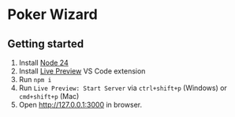 # Poker Wizard

## Getting started

1. Install [Node 24](https://nodejs.org/en/download/current)
1. Install [Live Preview](https://marketplace.visualstudio.com/items?itemName=ms-vscode.live-server) VS Code extension
2. Run `npm i`
3. Run `Live Preview: Start Server` via `ctrl+shift+p` (Windows) or `cmd+shift+p` (Mac)
4. Open http://127.0.0.1:3000 in browser.